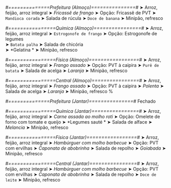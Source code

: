 
*#==============Prefeitura (Almoço)===============#*
➤ Arroz, feijão, arroz integral
➤ *Fricassê de frango*
➤ Opção: Fricassê de PVT
➤ `Mandioca corada`
➤ Salada de rúcula
➤ `Doce de banana`
➤ Minipão, refresco

*#================Química (Almoço)================#*
➤ Arroz, feijão, arroz integral
➤ `Estrogonofe de frango`
➤ Opção: Estrogonofe de legumes    
➤ `Batata palha`
➤ Salada de chicória  
➤ *Gelatina *
➤ Minipão, refresco

*#================Física (Almoço)=================#*
➤ Arroz, feijão, arroz integral
➤ *Frango assado*
➤ Opção: PVT à caipira
➤ `Purê de batata`
➤ Salada de acelga
➤ *Laranja*
➤ Minipão, refresco

*#================Central (Almoço)================#*
➤ Arroz, feijão, arroz integral
➤ *Frango assado*
➤ Opção: PVT à caipira
➤ *Polenta*
➤ Salada de acelga
➤ *Laranja*
➤ Minipão, refresco
%

*#==============Prefeitura (Jantar)===============#*
Fechado

*#================Química (Jantar)================#*
➤ Arroz, feijão, arroz integral
➤ *Carne assada ao molho roti*
➤ Opção: Omelete de forno com tomate e queijo
➤ *Legumes sauté *
➤ Salada de alface
➤ *Melancia*
➤ Minipão, refresco

*#================Física (Jantar)=================#*
➤ Arroz, feijão, arroz integral
➤ *Hambúrguer com molho barbecue*
➤ Opção: PVT com ervilhas
➤ *Caponata de abobrinha*
➤ Salada de repolho
➤ *Goiabada*
➤ Minipão, refresco

*#================Central (Jantar)================#*
➤ Arroz, feijão, arroz integral
➤ *Hambúrguer com molho barbecue*
➤ Opção: PVT com ervilhas
➤ *Caponata de abobrinha*
➤ Salada de repolho
➤ `Doce de leite`
➤ Minipão, refresco

